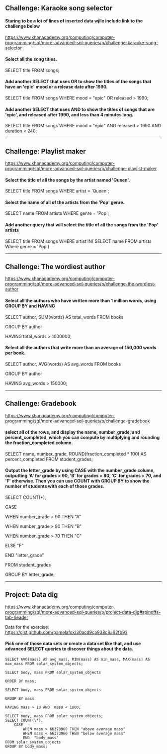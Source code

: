 ## Challenge: Karaoke song selector

#### Staring to be a lot of lines of inserted data wjile include link to the challenge below

https://www.khanacademy.org/computing/computer-programming/sql/more-advanced-sql-queries/p/challenge-karaoke-song-selector

#### Select all the song titles.

SELECT title FROM songs;

#### Add another SELECT that uses OR to show the titles of the songs that have an 'epic' mood or a release date after 1990.

SELECT title FROM songs WHERE mood = "epic" OR released > 1990;

#### Add another SELECT that uses AND to show the titles of songs that are 'epic', and released after 1990, and less than 4 minutes long.

SELECT title FROM songs WHERE mood = "epic" AND released > 1990 AND duration < 240;

_________________

## Challenge: Playlist maker

https://www.khanacademy.org/computing/computer-programming/sql/more-advanced-sql-queries/p/challenge-playlist-maker

#### Select the title of all the songs by the artist named 'Queen'.

SELECT title FROM songs WHERE artist = 'Queen';  

####  Select the name of all of the artists from the 'Pop' genre.

SELECT name FROM artists WHERE genre = 'Pop';

#### Add another query that will select the title of all the songs from the 'Pop' artists

SELECT title FROM songs WHERE artist IN(
SELECT name FROM artists Where genre = 'Pop')

_________________

## Challenge: The wordiest author

https://www.khanacademy.org/computing/computer-programming/sql/more-advanced-sql-queries/p/challenge-the-wordiest-author

#### Select all the authors who have written more than 1 million words, using GROUP BY and HAVING

SELECT author, SUM(words) AS total_words FROM books

GROUP BY author

HAVING total_words > 1000000;

#### Select all the authors that write more than an average of 150,000 words per book.

SELECT author, AVG(words) AS avg_words FROM books

GROUP BY author

HAVING avg_words > 150000;

_________________

## Challenge: Gradebook

https://www.khanacademy.org/computing/computer-programming/sql/more-advanced-sql-queries/p/challenge-gradebook

####  select all of the rows, and display the name, number_grade, and percent_completed, which you can compute by multiplying and rounding the fraction_completed column.

SELECT name, number_grade, ROUND(fraction_completed * 100) AS percent_completed FROM student_grades;

#### Output the letter_grade by using CASE with the number_grade column, outputting 'A' for grades > 90, 'B' for grades > 80, 'C' for grades > 70, and 'F' otherwise. Then you can use COUNT with GROUP BY to show the number of students with each of those grades.

SELECT COUNT(\*),

CASE

WHEN number_grade > 90 THEN "A"

WHEN number_grade > 80 THEN "B"

WHEN number_grade > 70 THEN "C"

ELSE "F"

END "letter_grade"

FROM student_grades

GROUP BY letter_grade;

_________________

## Project: Data dig

https://www.khanacademy.org/computing/computer-programming/sql/more-advanced-sql-queries/p/project-data-dig#spinoffs-tab-header

Data for the exercise:
https://gist.github.com/pamelafox/30acd9ca938c8a62fb92


#### Pick one of those data sets or create a data set like that, and use advanced SELECT queries to discover things about the data.
```
SELECT AVG(mass) AS avg_mass, MIN(mass) AS min_mass, MAX(mass) AS max_mass FROM solar_system_objects;
```

```
SELECT body, mass FROM solar_system_objects

ORDER BY mass;

SELECT body, mass FROM solar_system_objects

GROUP BY mass

HAVING mass > 10 AND  mass < 1000;
```
```
SELECT body, mass FROM solar_system_objects;
SELECT COUNT(\*),
    CASE
        WHEN mass > 66373960 THEN "above average mass"
        WHEN mass < 66373960 THEN "below average mass"
        END  "body_mass"
FROM solar_system_objects
GROUP BY body_mass;
```
